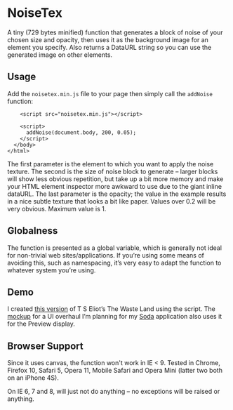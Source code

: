 # NoiseTex

A tiny (729 bytes minified) function that generates a block of noise of your chosen size
and opacity, then uses it as the background image for an element you specify.
Also returns a DataURL string so you can use the generated image on other
elements.

## Usage

Add the `noisetex.min.js` file to your page then simply call the `addNoise`
function:

```
    <script src="noisetex.min.js"></script>

    <script>
      addNoise(document.body, 200, 0.05);
    </script>
  </body>
</html>
```

The first parameter is the element to which you want to apply the noise texture.
The second is the size of noise block to generate &ndash; larger blocks will
show less obvious repetition, but take up a bit more memory and make your HTML
element inspector more awkward to use due to the giant inline dataURL. The last
parameter is the opacity; the value in the example results in a nice subtle
texture that looks a bit like paper. Values over 0.2 will be very obvious.
Maximum value is 1.

## Globalness

The function is presented as a global variable, which is generally not ideal for
non-trivial web sites/applications. If you&rsquo;re using some means of avoiding
this, such as namespacing, it&rsquo;s very easy to adapt the function to whatever
system you&rsquo;re using.

## Demo

I created [this version] of T S Eliot&rsquo;s The Waste Land using the script.
The [mockup] for a UI overhaul I&rsquo;m planning for my [Soda] application also
uses it for the Preview display.

[this version]: http://caerphoto.com/misc/the_waste_land.html
[mockup]: http://caerphoto.com/misc/soda_mockup.html
[Soda]: http://soda.heroku.com/

## Browser Support

Since it uses canvas, the function won't work in IE < 9. Tested in Chrome,
Firefox 10, Safari 5, Opera 11, Mobile Safari and Opera Mini (latter two both on
an iPhone 4S).

On IE 6, 7 and 8, will just not do anything &ndash; no exceptions will be raised
or anything.
